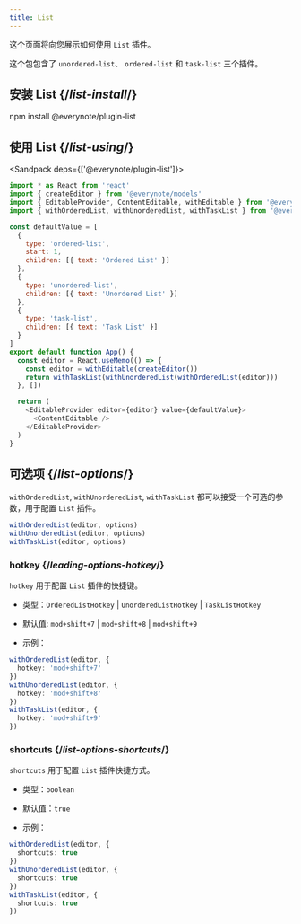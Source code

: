 ```yaml
---
title: List
---
```


<Intro>

这个页面将向您展示如何使用 `List` 插件。

这个包包含了 `unordered-list`、 `ordered-list` 和 `task-list` 三个插件。

</Intro>

## 安装 List {/*list-install*/}

<TerminalBlock>

npm install @everynote/plugin-list

</TerminalBlock>

## 使用 List {/*list-using*/}

<Sandpack deps={['@everynote/plugin-list']}>

```js
import * as React from 'react'
import { createEditor } from '@everynote/models'
import { EditableProvider, ContentEditable, withEditable } from '@everynote/editor'
import { withOrderedList, withUnorderedList, withTaskList } from '@everynote/plugin-list'

const defaultValue = [
  {
    type: 'ordered-list',
    start: 1,
    children: [{ text: 'Ordered List' }]
  },
  {
    type: 'unordered-list',
    children: [{ text: 'Unordered List' }]
  },
  {
    type: 'task-list',
    children: [{ text: 'Task List' }]
  }
]
export default function App() {
  const editor = React.useMemo(() => {
    const editor = withEditable(createEditor())
    return withTaskList(withUnorderedList(withOrderedList(editor)))
  }, [])

  return (
    <EditableProvider editor={editor} value={defaultValue}>
      <ContentEditable />
    </EditableProvider>
  )
}

```

</Sandpack>

## 可选项 {/*list-options*/}

`withOrderedList`, `withUnorderedList`, `withTaskList` 都可以接受一个可选的参数，用于配置 `List` 插件。

```js
withOrderedList(editor, options)
withUnorderedList(editor, options)
withTaskList(editor, options)
```

### hotkey {/*leading-options-hotkey*/}

`hotkey` 用于配置 `List` 插件的快捷键。

- 类型：`OrderedListHotkey` | `UnorderedListHotkey` | `TaskListHotkey`
- 默认值: `mod+shift+7` | `mod+shift+8` | `mod+shift+9`

- 示例：

```ts
withOrderedList(editor, {
  hotkey: 'mod+shift+7'
})
withUnorderedList(editor, {
  hotkey: 'mod+shift+8'
})
withTaskList(editor, {
  hotkey: 'mod+shift+9'
})
```

### shortcuts {/*list-options-shortcuts*/}

`shortcuts` 用于配置 `List` 插件快捷方式。

- 类型：`boolean`
- 默认值：`true`

- 示例：

```ts
withOrderedList(editor, {
  shortcuts: true
})
withUnorderedList(editor, {
  shortcuts: true
})
withTaskList(editor, {
  shortcuts: true
})
```
